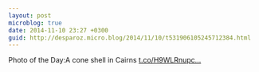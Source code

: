 ```yaml
---
layout: post
microblog: true
date: 2014-11-10 23:27 +0300
guid: http://desparoz.micro.blog/2014/11/10/t531906105245712384.html
---
```

Photo of the Day:A cone shell in Cairns [t.co/H9WLRnupc...](http://t.co/H9WLRnupcR)
